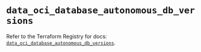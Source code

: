 # `data_oci_database_autonomous_db_versions`

Refer to the Terraform Registry for docs: [`data_oci_database_autonomous_db_versions`](https://registry.terraform.io/providers/oracle/oci/6.18.0/docs/data-sources/database_autonomous_db_versions).
